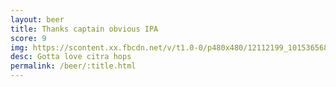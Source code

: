 ```yaml
---
layout: beer
title: Thanks captain obvious IPA
score: 9
img: https://scontent.xx.fbcdn.net/v/t1.0-0/p480x480/12112199_10153656866448745_6538817725943333095_n.jpg?oh=0d3af91ff7b074ea9ec905410ec290be&oe=590D2E32
desc: Gotta love citra hops
permalink: /beer/:title.html
---
```

